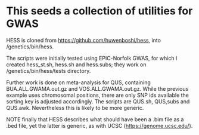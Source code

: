 # This seeds a collection of utilities for GWAS

HESS is cloned from https://github.com/huwenboshi/hess, into /genetics/bin/hess.

The scripts were initially tested using EPIC-Norfolk GWAS, for which I created hess_st.sh, hess.sh and hess.subs; they work on /genetics/bin/hess/tests directory.

Further work is done on meta-analysis for QUS, containing BUA.ALL.GWAMA.out.gz and VOS.ALL.GWAMA.out.gz. While the previous example uses chromosomal positions, there are only SNP ids available the sorting key is adjusted accordingly. The scripts are QUS.sh, QUS,subs and QUS.awk. Nevertheless this is likely to be more generic.

NOTE finally that HESS describes what should have been a .bim file as a .bed file, yet the latter is generic, as with UCSC (https://genome.ucsc.edu/).
